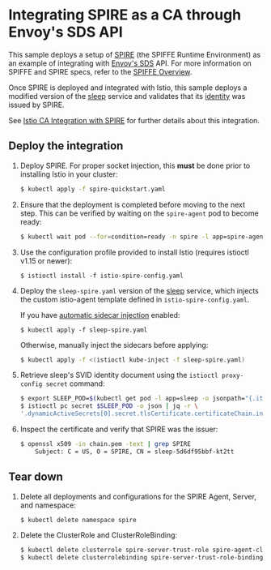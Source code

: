 # Integrating SPIRE as a CA through Envoy's SDS API

This sample deploys a setup of [SPIRE](https://github.com/spiffe/spire) (the SPIFFE Runtime Environment) as an example of integrating with [Envoy's SDS](https://www.envoyproxy.io/docs/envoy/latest/configuration/security/secret) API. For more information
on SPIFFE and SPIRE specs, refer to the [SPIFFE Overview](https://spiffe.io/docs/latest/spiffe-about/overview/).

Once SPIRE is deployed and integrated with Istio, this sample deploys a modified version of the [sleep](/samples/sleep/README.md) service and validates that its [identity](https://spiffe.io/docs/latest/spiffe-about/spiffe-concepts/#spiffe-verifiable-identity-document-svid) was issued by SPIRE.

See [Istio CA Integration with SPIRE](https://istio.io/latest/docs/ops/integrations/spire) for further details about this integration.

## Deploy the integration

1. Deploy SPIRE. For proper socket injection, this **must** be done prior to installing Istio in your cluster:

    ```bash
    $ kubectl apply -f spire-quickstart.yaml
    ```

2. Ensure that the deployment is completed before moving to the next step. This can be verified by waiting on the `spire-agent` pod to become ready:

    ```bash
    $ kubectl wait pod --for=condition=ready -n spire -l app=spire-agent
    ```

3. Use the configuration profile provided to install Istio (requires istioctl v1.15 or newer):

    ```
    $ istioctl install -f istio-spire-config.yaml
    ```

4. Deploy the `sleep-spire.yaml` version of the [sleep](/samples/sleep/README.md) service, which injects the custom istio-agent template defined in `istio-spire-config.yaml`.

    If you have [automatic sidecar injection](https://istio.io/docs/setup/additional-setup/sidecar-injection/#automatic-sidecar-injection) enabled:

    ```
    $ kubectl apply -f sleep-spire.yaml
    ```

    Otherwise, manually inject the sidecars before applying:

    ```bash
    $ kubectl apply -f <(istioctl kube-inject -f sleep-spire.yaml)
    ```

5. Retrieve sleep's SVID identity document using the `istioctl proxy-config secret` command:

    ```bash
    $ export SLEEP_POD=$(kubectl get pod -l app=sleep -o jsonpath="{.items[0].metadata.name}")
    $ istioctl pc secret $SLEEP_POD -o json | jq -r \
    '.dynamicActiveSecrets[0].secret.tlsCertificate.certificateChain.inlineBytes' | base64 --decode > chain.pem
    ```

6. Inspect the certificate and verify that SPIRE was the issuer:

    ```bash
    $ openssl x509 -in chain.pem -text | grep SPIRE
        Subject: C = US, O = SPIRE, CN = sleep-5d6df95bbf-kt2tt
    ```

## Tear down

1.  Delete all deployments and configurations for the SPIRE Agent, Server, and namespace:

    ```bash
    $ kubectl delete namespace spire
    ```

2.  Delete the ClusterRole and ClusterRoleBinding:

    ```bash
    $ kubectl delete clusterrole spire-server-trust-role spire-agent-cluster-role
    $ kubectl delete clusterrolebinding spire-server-trust-role-binding spire-agent-cluster-role-binding
    ```
